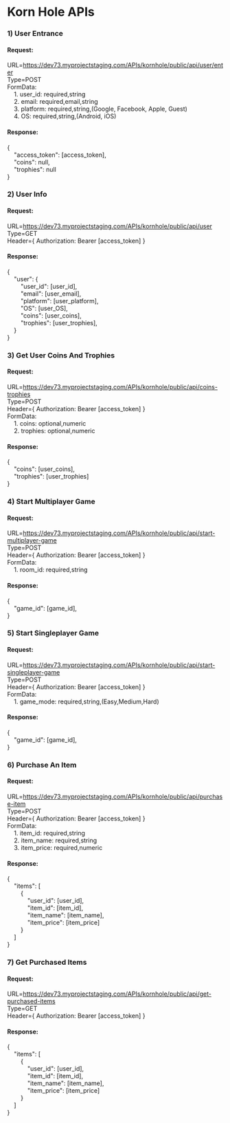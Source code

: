 # Korn Hole APIs

### 1) User Entrance
#### Request:
URL=https://dev73.myprojectstaging.com/APIs/kornhole/public/api/user/enter  
Type=POST  
FormData:  
&nbsp;&nbsp;&nbsp;&nbsp;1. user_id: required,string  
&nbsp;&nbsp;&nbsp;&nbsp;2. email: required,email,string  
&nbsp;&nbsp;&nbsp;&nbsp;3. platform: required,string,(Google, Facebook, Apple, Guest)  
&nbsp;&nbsp;&nbsp;&nbsp;4. OS: required,string,(Android, iOS)  
#### Response:
{  
&nbsp;&nbsp;&nbsp;&nbsp;"access_token": [access_token],  
&nbsp;&nbsp;&nbsp;&nbsp;"coins": null,  
&nbsp;&nbsp;&nbsp;&nbsp;"trophies": null  
}

### 2) User Info
#### Request:
URL=https://dev73.myprojectstaging.com/APIs/kornhole/public/api/user  
Type=GET  
Header={ Authorization: Bearer [access_token] }  
#### Response:
{  
&nbsp;&nbsp;&nbsp;&nbsp;"user": {  
&nbsp;&nbsp;&nbsp;&nbsp;&nbsp;&nbsp;&nbsp;&nbsp;"user_id": [user_id],  
&nbsp;&nbsp;&nbsp;&nbsp;&nbsp;&nbsp;&nbsp;&nbsp;"email": [user_email],  
&nbsp;&nbsp;&nbsp;&nbsp;&nbsp;&nbsp;&nbsp;&nbsp;"platform": [user_platform],  
&nbsp;&nbsp;&nbsp;&nbsp;&nbsp;&nbsp;&nbsp;&nbsp;"OS": [user_OS],  
&nbsp;&nbsp;&nbsp;&nbsp;&nbsp;&nbsp;&nbsp;&nbsp;"coins": [user_coins],  
&nbsp;&nbsp;&nbsp;&nbsp;&nbsp;&nbsp;&nbsp;&nbsp;"trophies": [user_trophies],    
&nbsp;&nbsp;&nbsp;&nbsp;}  
}

### 3) Get User Coins And Trophies
#### Request:
URL=https://dev73.myprojectstaging.com/APIs/kornhole/public/api/coins-trophies  
Type=POST  
Header={ Authorization: Bearer [access_token] }  
FormData:  
&nbsp;&nbsp;&nbsp;&nbsp;1. coins: optional,numeric  
&nbsp;&nbsp;&nbsp;&nbsp;2. trophies: optional,numeric  
#### Response:
{  
&nbsp;&nbsp;&nbsp;&nbsp;"coins": [user_coins],  
&nbsp;&nbsp;&nbsp;&nbsp;"trophies": [user_trophies]  
}

### 4) Start Multiplayer Game
#### Request:
URL=https://dev73.myprojectstaging.com/APIs/kornhole/public/api/start-multiplayer-game  
Type=POST  
Header={ Authorization: Bearer [access_token] }  
FormData:  
&nbsp;&nbsp;&nbsp;&nbsp;1. room_id: required,string  
#### Response:
{  
&nbsp;&nbsp;&nbsp;&nbsp;"game_id": [game_id],  
}

### 5) Start Singleplayer Game
#### Request:
URL=https://dev73.myprojectstaging.com/APIs/kornhole/public/api/start-singleplayer-game  
Type=POST  
Header={ Authorization: Bearer [access_token] }  
FormData:  
&nbsp;&nbsp;&nbsp;&nbsp;1. game_mode: required,string,(Easy,Medium,Hard)  
#### Response:
{  
&nbsp;&nbsp;&nbsp;&nbsp;"game_id": [game_id],  
}

### 6) Purchase An Item
#### Request:
URL=https://dev73.myprojectstaging.com/APIs/kornhole/public/api/purchase-item  
Type=POST  
Header={ Authorization: Bearer [access_token] }  
FormData:  
&nbsp;&nbsp;&nbsp;&nbsp;1. item_id: required,string  
&nbsp;&nbsp;&nbsp;&nbsp;2. item_name: required,string  
&nbsp;&nbsp;&nbsp;&nbsp;3. item_price: required,numeric  
#### Response:
{  
&nbsp;&nbsp;&nbsp;&nbsp;"items": [  
&nbsp;&nbsp;&nbsp;&nbsp;&nbsp;&nbsp;&nbsp;&nbsp;{  
&nbsp;&nbsp;&nbsp;&nbsp;&nbsp;&nbsp;&nbsp;&nbsp;&nbsp;&nbsp;&nbsp;&nbsp;"user_id": [user_id],  
&nbsp;&nbsp;&nbsp;&nbsp;&nbsp;&nbsp;&nbsp;&nbsp;&nbsp;&nbsp;&nbsp;&nbsp;"item_id": [item_id],  
&nbsp;&nbsp;&nbsp;&nbsp;&nbsp;&nbsp;&nbsp;&nbsp;&nbsp;&nbsp;&nbsp;&nbsp;"item_name": [item_name],  
&nbsp;&nbsp;&nbsp;&nbsp;&nbsp;&nbsp;&nbsp;&nbsp;&nbsp;&nbsp;&nbsp;&nbsp;"item_price": [item_price]  
&nbsp;&nbsp;&nbsp;&nbsp;&nbsp;&nbsp;&nbsp;&nbsp;}  
&nbsp;&nbsp;&nbsp;&nbsp;]  
}

### 7) Get Purchased Items
#### Request:
URL=https://dev73.myprojectstaging.com/APIs/kornhole/public/api/get-purchased-items  
Type=GET  
Header={ Authorization: Bearer [access_token] }  
#### Response:
{  
&nbsp;&nbsp;&nbsp;&nbsp;"items": [  
&nbsp;&nbsp;&nbsp;&nbsp;&nbsp;&nbsp;&nbsp;&nbsp;{  
&nbsp;&nbsp;&nbsp;&nbsp;&nbsp;&nbsp;&nbsp;&nbsp;&nbsp;&nbsp;&nbsp;&nbsp;"user_id": [user_id],  
&nbsp;&nbsp;&nbsp;&nbsp;&nbsp;&nbsp;&nbsp;&nbsp;&nbsp;&nbsp;&nbsp;&nbsp;"item_id": [item_id],  
&nbsp;&nbsp;&nbsp;&nbsp;&nbsp;&nbsp;&nbsp;&nbsp;&nbsp;&nbsp;&nbsp;&nbsp;"item_name": [item_name],  
&nbsp;&nbsp;&nbsp;&nbsp;&nbsp;&nbsp;&nbsp;&nbsp;&nbsp;&nbsp;&nbsp;&nbsp;"item_price": [item_price]  
&nbsp;&nbsp;&nbsp;&nbsp;&nbsp;&nbsp;&nbsp;&nbsp;}  
&nbsp;&nbsp;&nbsp;&nbsp;]  
}